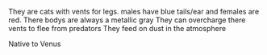 They are cats with vents for legs.
males have blue tails/ear and females are red. There bodys are always a metallic gray
They can overcharge there vents to flee from predators
They feed on dust in the atmosphere

Native to Venus